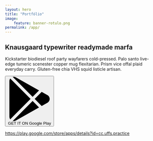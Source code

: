 ```yaml
---
layout: hero
title: "Portfólio"
image:
    feature: banner-rotulo.png
permalink: /app/
---
```


<section class="absolute left-1/2 top-48">
    <div class="mobile-wrapper">
        <div class="mobile">
            <div class="photo"></div>
            <div class="screen"></div>
        </div>
    </div>
</section>

<section class="text-gray-600 body-font pt-96">
    <div class="container mx-auto flex flex-col justify-center items-center">
        <div class="w-full md:w-2/3 flex flex-col mb-16 items-center text-center">
            <h1 class="title-font sm:text-4xl text-3xl mb-4 font-medium text-gray-900">Knausgaard typewriter readymade marfa</h1>
            <p class="mb-8 leading-relaxed">Kickstarter biodiesel roof party wayfarers cold-pressed. Palo santo live-edge tumeric scenester copper mug flexitarian. Prism vice offal plaid everyday carry. Gluten-free chia VHS squid listicle artisan.</p>
            <div class="flex">
                <button class="bg-gray-100 inline-flex py-3 px-5 rounded-lg items-center hover:bg-gray-200 focus:outline-none">
                    <svg xmlns="http://www.w3.org/2000/svg" fill="currentColor" class="w-6 h-6" viewBox="0 0 512 512">
                        <path d="M99.617 8.057a50.191 50.191 0 00-38.815-6.713l230.932 230.933 74.846-74.846L99.617 8.057zM32.139 20.116c-6.441 8.563-10.148 19.077-10.148 30.199v411.358c0 11.123 3.708 21.636 10.148 30.199l235.877-235.877L32.139 20.116zM464.261 212.087l-67.266-37.637-81.544 81.544 81.548 81.548 67.273-37.64c16.117-9.03 25.738-25.442 25.738-43.908s-9.621-34.877-25.749-43.907zM291.733 279.711L60.815 510.629c3.786.891 7.639 1.371 11.492 1.371a50.275 50.275 0 0027.31-8.07l266.965-149.372-74.849-74.847z"></path>
                    </svg>
                    <span class="ml-4 flex items-start flex-col leading-none">
                        <span class="text-xs text-gray-600 mb-1">GET IT ON</span>
                        <span class="title-font font-medium">Google Play</span>
                    </span>
                </button>
            </div>
        </div>
    </div>
</section>



https://play.google.com/store/apps/details?id=cc.uffs.practice